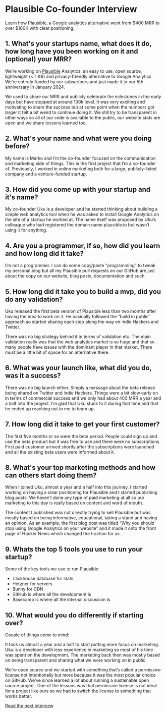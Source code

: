 # Plausible Co-founder Interview
Learn how Plausible, a Google analytics alternative went from $400 MRR to over $100K with clear positioning.

## 1. What's your startups name, what does it do, how long have you been working on it and (optional) your MRR?
We’re working on [Plausible](https://plausible.io) Analytics, an easy to use, open source, lightweight (< 1 KB) and privacy-friendly alternative to Google Analytics. We’re entirely funded by our subscribers and just made it to our 5th anniversary in January 2024.

We used to share our MRR and publicly celebrate the milestones in the early days but have stopped at around 100k level. It was very exciting and motivating to share the success but at some point when the numbers got larger it felt a bit weird to continue doing it. We still try to be transparent in other ways so all of our code is available to the public, our website stats are open and we share lessons learned too.

## 2. What's your name and what were you doing before?
My name is Marko and I’m the co-founder focused on the communication and marketing side of things. This is the first project that I’m a co-founder of. Previously, I worked in online marketing both for a large, publicly-listed company and a venture-funded startup.

## 3. How did you come up with your startup and it's name?
My co-founder Uku is a developer and he started thinking about building a simple web analytics tool when he was asked to install Google Analytics on the site of a startup he worked at. The name itself was proposed by Uku’s colleague who had registered the domain name plausible.io but wasn’t using it for anything. 

## 4. Are you a programmer, if so, how did you learn and how long did it take?
I’m not a programmer. I can do some copy/paste “programming” to tweak my personal blog but all my Plausible pull requests on our GitHub are just about the copy on our website, blog posts, documentation and such.

## 5. How long did it take you to build a mvp, did you do any validation?
Uku released the first beta version of Plausible less than two months after having the idea to work on it. He basically followed the “build in public” approach so started sharing each step along the way on Indie Hackers and Twitter.

There was no big strategy behind it in terms of validation etc. The main validation really was that the web analytics market is so huge and that so many people have issues with the dominant player in that market. There must be a little bit of space for an alternative there.

## 6. What was your launch like, what did you do, was it a success?
There was no big launch either. Simply a message about the beta release being shared on Twitter and Indie Hackers. Things were a bit slow early on in terms of commercial success and we only had about 400 MRR a year and a half into the project. I’m glad that Uku stuck to it during that time and that he ended up reaching out to me to team up.

## 7. How long did it take to get your first customer?
The first five months or so were the beta period. People could sign up and use the beta product but it was free to use and there were no subscriptions. First paid customer arrived shortly after the subscriptions were launched and all the existing beta users were informed about it. 

## 8. What's your top marketing methods and how can others start doing them?
When I joined Uku, almost a year and a half into this journey, I started working on having a clear positioning for Plausible and I started publishing blog posts. We haven’t done any type of paid marketing at all so our marketing to this day is really based on content and word of mouth.

The content I published was not directly trying to sell Plausible but was mostly based on being informative, educational, taking a stand and having an opinion. As an example, the first blog post was titled “Why you should stop using Google Analytics on your website” and it made it onto the front page of Hacker News which changed the traction for us.

## 9. Whats the top 5 tools you use to run your startup?
Some of the key tools we use to run Plausible:

- Clickhouse database for stats
- Hetzner for servers
- Bunny for CDN
- GitHub is where all the development is
- Basecamp is where all the internal discussion is 

## 10. What would you do differently if starting over?
Couple of things come to mind:

It took us almost a year and a half to start putting more focus on marketing. Uku is a developer with less experience in marketing so most of his time was spent on the development. The marketing back then was mostly based on being transparent and sharing what we were working on in public.

We’re open source and we started with something that’s called a permissive license not intentionally but more because it was the most popular choice on GitHub. We’ve since learned a lot about running a sustainable open source project. One of the lessons was that permissive license is not ideal for a project like ours so we had to switch the license to something that works better.

[Read the next interview](pdfai)
